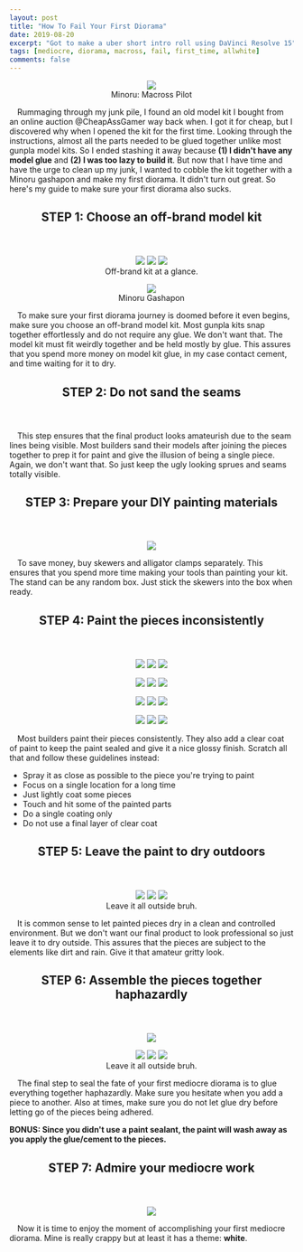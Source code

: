 ```yaml
---
layout: post
title: "How To Fail Your First Diorama"
date: 2019-08-20
excerpt: "Got to make a uber short intro roll using DaVinci Resolve 15"
tags: [mediocre, diorama, macross, fail, first_time, allwhite]
comments: false
---
```


<figure>
   <center>
	    <img src="/assets/img/2019-08-20/main.jpg">
      <figcaption align="center">Minoru: Macross Pilot</figcaption>
   </center>
</figure>

&ensp;&ensp;Rummaging through my junk pile, I found an old model kit I bought from an online auction @CheapAssGamer way back when. I got it for cheap, but I discovered why when I opened the kit for the first time. Looking through the instructions, almost all the parts needed to be glued together unlike most gunpla model kits. So I ended stashing it away because <b>(1) I didn't have any model glue</b> and <b>(2) I was too lazy to build it</b>. But now that I have time and have the urge to clean up my junk, I wanted to cobble the kit together with a Minoru gashapon and make my first diorama. It didn't turn out great. So here's my guide to make sure your first diorama also sucks.

<header>
  <h2> STEP 1: Choose an off-brand model kit</h2>
</header>

<figure class="third">
    <center>
	    <img src="/assets/img/2019-08-20/img1.jpg">
      <img src="/assets/img/2019-08-20/img3.jpg">
      <img src="/assets/img/2019-08-20/img4.jpg">
      <figcaption align="center">Off-brand kit at a glance.</figcaption>
    </center>
</figure> 
<figure>
   <center>
	    <img src="/assets/img/2019-08-20/img2.jpg">
      <figcaption align="center">Minoru Gashapon</figcaption>
   </center>
</figure>

&ensp;&ensp;To make sure your first diorama journey is doomed before it even begins, make sure you choose an off-brand model kit. Most gunpla kits snap together effortlessly and do not require any glue. We don't want that. The model kit must fit weirdly together and be held mostly by glue. This assures that you spend more money on model kit glue, in my case contact cement, and time waiting for it to dry.

<header>
  <h2> STEP 2: Do not sand the seams</h2>
</header>    

&ensp;&ensp;This step ensures that the final product looks amateurish due to the seam lines being visible. Most builders sand their models after joining the pieces together to prep it for paint and give the illusion of being a single piece. Again, we don't want that. So just keep the ugly looking sprues and seams totally visible.

<header>
  <h2> STEP 3: Prepare your DIY painting materials</h2>
</header>    

<figure>
   <center>
	    <img src="/assets/img/2019-08-20/paint_tools.jpg">
   </center>
</figure>

&ensp;&ensp;To save money, buy skewers and alligator clamps separately. This ensures that you spend more time making your tools than painting your kit. The stand can be any random box. Just stick the skewers into the box when ready.

<header>
  <h2> STEP 4: Paint the pieces inconsistently</h2>
</header>  

<figure class="third">
    <center>
	    <img src="/assets/img/2019-08-20/postpaint.jpg">
      <img src="/assets/img/2019-08-20/postpaint1.jpg">
      <img src="/assets/img/2019-08-20/postpaint2.jpg">
    </center>
</figure>

<figure class="third">
    <center>
	    <img src="/assets/img/2019-08-20/postpaint3.jpg">
      <img src="/assets/img/2019-08-20/postpaint5.jpg">
      <img src="/assets/img/2019-08-20/postpaint6.jpg">
    </center>
</figure>

<figure class="third">
    <center>
	    <img src="/assets/img/2019-08-20/postpaint7.jpg">
      <img src="/assets/img/2019-08-20/postpaint8.jpg">
      <img src="/assets/img/2019-08-20/postpaint9.jpg">
    </center>
</figure>

<figure class="third">
    <center>
	    <img src="/assets/img/2019-08-20/postpaint10.jpg">
      <img src="/assets/img/2019-08-20/postpaint11.jpg">
      <img src="/assets/img/2019-08-20/postpaint12.jpg">
    </center>
</figure>
&ensp;&ensp;Most builders paint their pieces consistently. They also add a clear coat of paint to keep the paint sealed and give it a nice glossy finish. Scratch all that and follow these guidelines instead:

<ul>
  <li>Spray it as close as possible to the piece you're trying to paint</li>
  <li>Focus on a single location for a long time</li>
  <li>Just lightly coat some pieces</b> </li>
  <li>Touch and hit some of the painted parts</b></li>
  <li>Do a single coating only</b></li>
  <li>Do not use a final layer of clear coat</b></li>
</ul>

<header>
  <h2> STEP 5: Leave the paint to dry outdoors</h2>
</header>   

<figure class="third">
    <center>
	    <img src="/assets/img/2019-08-20/paint_tree.jpg">
      <img src="/assets/img/2019-08-20/paint_tree3.jpg">
      <img src="/assets/img/2019-08-20/paint_tree4.jpg">
      <figcaption align="center">Leave it all outside bruh.</figcaption>
    </center>
</figure>

&ensp;&ensp;It is common sense to let painted pieces dry in a clean and controlled environment. But we don't want our final product to look professional so just leave it to dry outside. This assures that the pieces are subject to the elements like dirt and rain. Give it that amateur gritty look.

<header>
  <h2> STEP 6: Assemble the pieces together haphazardly</h2>
</header> 

<figure>
   <center>
	    <img src="/assets/img/2019-08-20/assemble4.jpg">
   </center>
</figure>

<figure class="third">
    <center>
	    <img src="/assets/img/2019-08-20/assemble1.jpg">
      <img src="/assets/img/2019-08-20/assemble2.jpg">
      <img src="/assets/img/2019-08-20/assemble3.jpg">
      <figcaption align="center">Leave it all outside bruh.</figcaption>
    </center>
</figure>

&ensp;&ensp;The final step to seal the fate of your first mediocre diorama is to glue everything together haphazardly. Make sure you hesitate when you add a piece to another. Also at times, make sure you do not let glue dry before letting go of the pieces being adhered. 

<b>BONUS: Since you didn't use a paint sealant, the paint will wash away as you apply the glue/cement to the pieces. </b> 

<header>
  <h2> STEP 7: Admire your mediocre work</h2>
</header> 

<figure>
   <center>
	    <img src="/assets/img/2019-08-20/last.jpg">
   </center>
</figure>

&ensp;&ensp;Now it is time to enjoy the moment of accomplishing your first mediocre diorama. Mine is really crappy but at least it has a theme: <b>white</b>.
